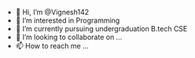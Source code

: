 - 👋 Hi, I’m @Vignesh142
- 👀 I’m interested in Programming
- 🌱 I’m currently pursuing undergraduation B.tech CSE
- 💞️ I’m looking to collaborate on ...
- 📫 How to reach me ...

<!---
Vignesh142/Vignesh142 is a ✨ special ✨ repository because its `README.md` (this file) appears on your GitHub profile.
You can click the Preview link to take a look at your changes.
--->
